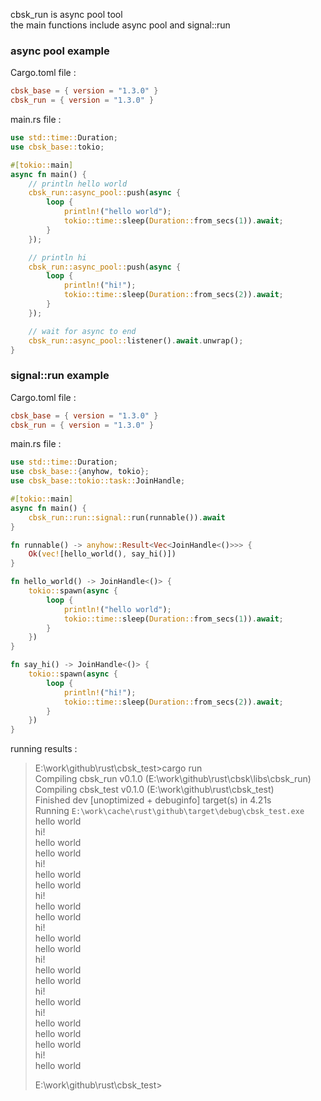 cbsk_run is async pool tool  
the main functions include async pool and signal::run

### async pool example

Cargo.toml file :

```toml
cbsk_base = { version = "1.3.0" }
cbsk_run = { version = "1.3.0" }
```

main.rs file :

```rust
use std::time::Duration;
use cbsk_base::tokio;

#[tokio::main]
async fn main() {
    // println hello world
    cbsk_run::async_pool::push(async {
        loop {
            println!("hello world");
            tokio::time::sleep(Duration::from_secs(1)).await;
        }
    });

    // println hi
    cbsk_run::async_pool::push(async {
        loop {
            println!("hi!");
            tokio::time::sleep(Duration::from_secs(2)).await;
        }
    });

    // wait for async to end
    cbsk_run::async_pool::listener().await.unwrap();
}
```

### signal::run example

Cargo.toml file :

```toml
cbsk_base = { version = "1.3.0" }
cbsk_run = { version = "1.3.0" }
```

main.rs file :

```rust
use std::time::Duration;
use cbsk_base::{anyhow, tokio};
use cbsk_base::tokio::task::JoinHandle;

#[tokio::main]
async fn main() {
    cbsk_run::run::signal::run(runnable()).await
}

fn runnable() -> anyhow::Result<Vec<JoinHandle<()>>> {
    Ok(vec![hello_world(), say_hi()])
}

fn hello_world() -> JoinHandle<()> {
    tokio::spawn(async {
        loop {
            println!("hello world");
            tokio::time::sleep(Duration::from_secs(1)).await;
        }
    })
}

fn say_hi() -> JoinHandle<()> {
    tokio::spawn(async {
        loop {
            println!("hi!");
            tokio::time::sleep(Duration::from_secs(2)).await;
        }
    })
}
```

running results :

> E:\work\github\rust\cbsk_test>cargo run  
> Compiling cbsk_run v0.1.0 (E:\work\github\rust\cbsk\libs\cbsk_run)  
> Compiling cbsk_test v0.1.0 (E:\work\github\rust\cbsk_test)  
> Finished dev [unoptimized + debuginfo] target(s) in 4.21s  
> Running `E:\work\cache\rust\github\target\debug\cbsk_test.exe`  
> hello world  
> hi!  
> hello world  
> hello world  
> hi!  
> hello world  
> hello world  
> hi!  
> hello world  
> hello world  
> hi!  
> hello world  
> hello world  
> hi!  
> hello world  
> hello world  
> hi!  
> hello world  
> hi!  
> hello world  
> hello world  
> hello world  
> hi!  
> hello world
>
> E:\work\github\rust\cbsk_test>